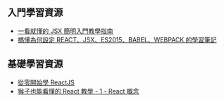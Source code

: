 ## 入門學習資源
- [一看就懂的 JSX 簡明入門教學指南](https://blog.techbridge.cc/2016/04/21/react-jsx-introduction/)
- [搞懂為何設定 REACT、JSX、ES2015、BABEL、WEBPACK 的學習筆記](http://blog.turn.tw/?p=3532)

## 基礎學習資源
- [從零開始學 ReactJS](https://github.com/kdchang/reactjs101)
- [猴子也能看懂的 React 教學 - 1 - React 概念](https://j6qup3.github.io/2016/08/06/猴子也能看懂的-React-教學-1)
